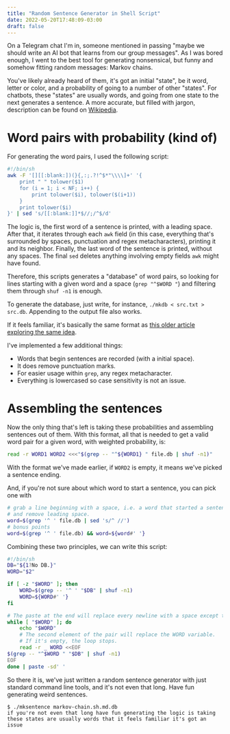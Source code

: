 ```yaml
---
title: "Random Sentence Generator in Shell Script"
date: 2022-05-20T17:48:09-03:00
draft: false
---
```


On a Telegram chat I'm in, someone mentioned in passing "maybe we should write an AI bot that learns from our group messages". As I was bored enough, I went to the best tool for generating nonsensical, but funny and somehow fitting random messages: Markov chains.

You've likely already heard of them, it's got an initial "state", be it word, letter or color, and a probability of going to a number of other "states". For chatbots, these "states" are usually words, and going from one state to the next generates a sentence. A more accurate, but filled with jargon, description can be found on [Wikipedia](https://en.wikipedia.org/wiki/Markov_chain).

# Word pairs with probability (kind of)

For generating the word pairs, I used the following script:

```sh
#!/bin/sh
awk -F '[][[:blank:])(}{,:;.?!^$*"\\\\]+' '{
	print " " tolower($1)
	for (i = 1; i < NF; i++) {
		print tolower($i), tolower($(i+1))
	}
	print tolower($i)
}' | sed 's/[[:blank:]]*$//;/^$/d'
```

The logic is, the first word of a sentence is printed, with a leading space. After that, it iterates through each `awk` field (in this case, everything that's surrounded by spaces, punctuation and regex metacharacters), printing it and its neighbor. Finally, the last word of the sentence is printed, without any spaces. The final `sed` deletes anything involving empty fields `awk` might have found.

Therefore, this scripts generates a "database" of word pairs, so looking for lines starting with a given word and a space (`grep "^$WORD "`) and filtering them through `shuf -n1` is enough.

To generate the database, just write, for instance, `./mkdb < src.txt > src.db`. Appending to the output file also works.

If it feels familiar, it's basically the same format as [this older article exploring the same idea](https://0x0f0f0f.github.io/blog/markov-bot/).

I've implemented a few additional things:
- Words that begin sentences are recorded (with a initial space).
- It does remove punctuation marks.
- For easier usage within `grep`, any regex metacharacter.
- Everything is lowercased so case sensitivity is not an issue.

# Assembling the sentences

Now the only thing that's left is taking these probabilities and assembling sentences out of them. With this format, all that is needed to get a valid word pair for a given word, with weighted probability, is:

```sh
read -r WORD1 WORD2 <<<"$(grep -- "^${WORD1} " file.db | shuf -n1)"
```

With the format we've made earlier, if `WORD2` is empty, it means we've picked a sentence ending.

And, if you're not sure about which word to start a sentence, you can pick one with

```sh
# grab a line beginning with a space, i.e. a word that started a sentence,
# and remove leading space.
word=$(grep '^ ' file.db | sed 's/^ //')
# bonus points
word=$(grep '^ ' file.db) && word=${word#' '}
```

Combining these two principles, we can write this script:

```sh
#!/bin/sh
DB="${1?No DB.}"
WORD="$2"

if [ -z "$WORD" ]; then
	WORD=$(grep -- '^ ' "$DB" | shuf -n1)
	WORD=${WORD#' '}
fi

# The paste at the end will replace every newline with a space except the last.
while [ "$WORD" ]; do
	echo "$WORD"
	# The second element of the pair will replace the WORD variable.
	# If it's empty, the loop stops.
	read -r _ WORD <<EOF
$(grep -- "^$WORD " "$DB" | shuf -n1)
EOF
done | paste -sd' '
```

So there it is, we've just written a random sentence generator with just standard command line tools, and it's not even that long. Have fun generating weird sentences.

```plain
$ ./mksentence markov-chain.sh.md.db
if you're not even that long have fun generating the logic is taking these states are usually words that it feels familiar it's got an issue
```
